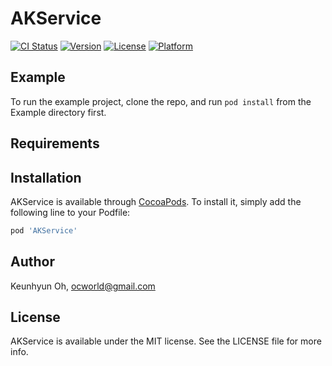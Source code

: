 # AKService

[![CI Status](https://img.shields.io/travis/ocworld/AKService.svg?style=flat)](https://travis-ci.org/ocworld/AKService)
[![Version](https://img.shields.io/cocoapods/v/AKService.svg?style=flat)](https://cocoapods.org/pods/AKService)
[![License](https://img.shields.io/cocoapods/l/AKService.svg?style=flat)](https://cocoapods.org/pods/AKService)
[![Platform](https://img.shields.io/cocoapods/p/AKService.svg?style=flat)](https://cocoapods.org/pods/AKService)

## Example

To run the example project, clone the repo, and run `pod install` from the Example directory first.

## Requirements

## Installation

AKService is available through [CocoaPods](https://cocoapods.org). To install
it, simply add the following line to your Podfile:

```ruby
pod 'AKService'
```

## Author

Keunhyun Oh, ocworld@gmail.com

## License

AKService is available under the MIT license. See the LICENSE file for more info.
